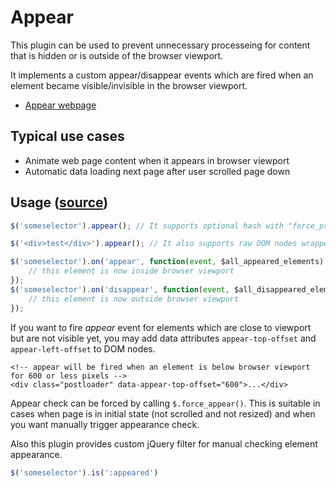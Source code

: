 # Appear

This plugin can be used to prevent unnecessary processeing for content that is hidden or is outside of the browser viewport.

It implements a custom appear/disappear events which are fired when an element became visible/invisible in the browser viewport.

- [Appear webpage](https://github.com/morr/jquery.appear)


## Typical use cases

- Animate web page content when it appears in browser viewport
- Automatic data loading next page after user scrolled page down

## Usage ([source](https://github.com/morr/jquery.appear))

```js
$('someselector').appear(); // It supports optional hash with "force_process" and "interval" keys. Check source code for details.

$('<div>test</div>').appear(); // It also supports raw DOM nodes wrapped in jQuery.
```

```js
$('someselector').on('appear', function(event, $all_appeared_elements) {
    // this element is now inside browser viewport
});
$('someselector').on('disappear', function(event, $all_disappeared_elements) {
    // this element is now outside browser viewport
});
```

If you want to fire *appear* event for elements which are close to viewport but are not visible yet, you may add data attributes `appear-top-offset` and `appear-left-offset` to DOM nodes.

```erb
<!-- appear will be fired when an element is below browser viewport for 600 or less pixels -->
<div class="postloader" data-appear-top-offset="600">...</div>
```

Appear check can be forced by calling `$.force_appear()`. This is suitable in cases when page is in initial state (not scrolled and not resized) and when you want manually trigger appearance check.

Also this plugin provides custom jQuery filter for manual checking element appearance.

```js
$('someselector').is(':appeared')
```
